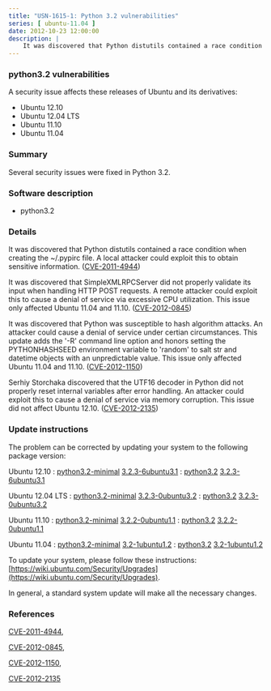 ```yaml
---
title: "USN-1615-1: Python 3.2 vulnerabilities"
series: [ ubuntu-11.04 ]
date: 2012-10-23 12:00:00
description: |
    It was discovered that Python distutils contained a race condition when creating the ~/.pypirc file. A local attacker could exploit this to obtain sensitive information. ([CVE-2011-4944](http://people.ubuntu.com/~ubuntu-security/cve/CVE-2011-4944))
--- 
```

 
### python3.2 vulnerabilities

A security issue affects these releases of Ubuntu and its derivatives:

* Ubuntu 12.10
* Ubuntu 12.04 LTS
* Ubuntu 11.10
* Ubuntu 11.04

### Summary

Several security issues were fixed in Python 3.2. 

### Software description

* python3.2 

### Details

It was discovered that Python distutils contained a race condition when creating the ~/.pypirc file. A local attacker could exploit this to obtain sensitive information. ([CVE-2011-4944](http://people.ubuntu.com/~ubuntu-security/cve/CVE-2011-4944))

It was discovered that SimpleXMLRPCServer did not properly validate its input when handling HTTP POST requests. A remote attacker could exploit this to cause a denial of service via excessive CPU utilization. This issue only affected Ubuntu 11.04 and 11.10. ([CVE-2012-0845](http://people.ubuntu.com/~ubuntu-security/cve/CVE-2012-0845))

It was discovered that Python was susceptible to hash algorithm attacks. An attacker could cause a denial of service under certian circumstances. This update adds the &#39;-R&#39; command line option and honors setting the PYTHONHASHSEED environment variable to &#39;random&#39; to salt str and datetime objects with an unpredictable value. This issue only affected Ubuntu 11.04 and 11.10. ([CVE-2012-1150](http://people.ubuntu.com/~ubuntu-security/cve/CVE-2012-1150))

Serhiy Storchaka discovered that the UTF16 decoder in Python did not properly reset internal variables after error handling. An attacker could exploit this to cause a denial of service via memory corruption. This issue did not affect Ubuntu 12.10. ([CVE-2012-2135](http://people.ubuntu.com/~ubuntu-security/cve/CVE-2012-2135)) 

### Update instructions

The problem can be corrected by updating your system to the following package version:

Ubuntu 12.10
 : [python3.2-minimal](https://launchpad.net/ubuntu/+source/python3.2) <span> [3.2.3-6ubuntu3.1](https://launchpad.net/ubuntu/+source/python3.2/3.2.3-6ubuntu3.1) </span> 
 : [python3.2](https://launchpad.net/ubuntu/+source/python3.2) <span> [3.2.3-6ubuntu3.1](https://launchpad.net/ubuntu/+source/python3.2/3.2.3-6ubuntu3.1) </span> 

Ubuntu 12.04 LTS
 : [python3.2-minimal](https://launchpad.net/ubuntu/+source/python3.2) <span> [3.2.3-0ubuntu3.2](https://launchpad.net/ubuntu/+source/python3.2/3.2.3-0ubuntu3.2) </span> 
 : [python3.2](https://launchpad.net/ubuntu/+source/python3.2) <span> [3.2.3-0ubuntu3.2](https://launchpad.net/ubuntu/+source/python3.2/3.2.3-0ubuntu3.2) </span> 

Ubuntu 11.10
 : [python3.2-minimal](https://launchpad.net/ubuntu/+source/python3.2) <span> [3.2.2-0ubuntu1.1](https://launchpad.net/ubuntu/+source/python3.2/3.2.2-0ubuntu1.1) </span> 
 : [python3.2](https://launchpad.net/ubuntu/+source/python3.2) <span> [3.2.2-0ubuntu1.1](https://launchpad.net/ubuntu/+source/python3.2/3.2.2-0ubuntu1.1) </span> 

Ubuntu 11.04
 : [python3.2-minimal](https://launchpad.net/ubuntu/+source/python3.2) <span> [3.2-1ubuntu1.2](https://launchpad.net/ubuntu/+source/python3.2/3.2-1ubuntu1.2) </span> 
 : [python3.2](https://launchpad.net/ubuntu/+source/python3.2) <span> [3.2-1ubuntu1.2](https://launchpad.net/ubuntu/+source/python3.2/3.2-1ubuntu1.2) </span> 

To update your system, please follow these instructions: [https://wiki.ubuntu.com/Security/Upgrades](https://wiki.ubuntu.com/Security/Upgrades).

In general, a standard system update will make all the necessary changes. 

### References

 [CVE-2011-4944](http://people.ubuntu.com/~ubuntu-security/cve/CVE-2011-4944), 

 [CVE-2012-0845](http://people.ubuntu.com/~ubuntu-security/cve/CVE-2012-0845), 

 [CVE-2012-1150](http://people.ubuntu.com/~ubuntu-security/cve/CVE-2012-1150), 

 [CVE-2012-2135](http://people.ubuntu.com/~ubuntu-security/cve/CVE-2012-2135)
 
